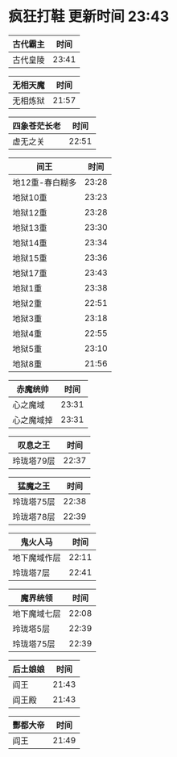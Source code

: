 # 疯狂打鞋 更新时间 23:43

| 古代霸主   | 时间    |
|--------|-------|
| 古代皇陵 | 23:41 |

| 无相天魔   | 时间    |
|--------|-------|
| 无相炼狱 | 21:57 |

| 四象苍茫长老   | 时间    |
|--------|-------|
| 虚无之关 | 22:51 |

| 间王   | 时间    |
|--------|-------|
| 地12重-春白糊多 | 23:28 |
| 地狱10重 | 23:23 |
| 地狱12重 | 23:28 |
| 地狱13重 | 23:30 |
| 地狱14重 | 23:34 |
| 地狱15重 | 23:36 |
| 地狱17重 | 23:43 |
| 地狱1重 | 23:38 |
| 地狱2重 | 22:51 |
| 地狱3重 | 23:18 |
| 地狱4重 | 22:55 |
| 地狱5重 | 23:10 |
| 地狱8重 | 21:56 |

| 赤魔统帅   | 时间    |
|--------|-------|
| 心之魔域 | 23:31 |
| 心之魔域掉 | 23:31 |

| 叹息之王   | 时间    |
|--------|-------|
| 玲珑塔79层 | 22:37 |

| 猛魔之王   | 时间    |
|--------|-------|
| 玲珑塔75层 | 22:38 |
| 玲珑塔78层 | 22:39 |

| 鬼火人马   | 时间    |
|--------|-------|
| 地下魔域作层 | 22:11 |
| 玲珑塔7层 | 22:41 |

| 魔界统领   | 时间    |
|--------|-------|
| 地下魔域七层 | 22:08 |
| 玲珑塔5层 | 22:39 |
| 玲珑塔75层 | 22:39 |

| 后土娘娘   | 时间    |
|--------|-------|
| 阎王 | 21:43 |
| 阎王殿 | 21:43 |

| 酆都大帝   | 时间    |
|--------|-------|
| 阎王 | 21:49 |